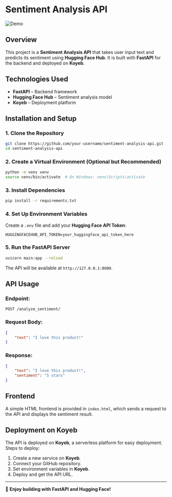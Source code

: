 # Sentiment Analysis API  
![Demo](https://user-images.githubusercontent.com/57702598/90991088-264c8880-e56c-11ea-9895-90029d3c2139.gif)  

## Overview  
This project is a **Sentiment Analysis API** that takes user input text and predicts its sentiment using **Hugging Face Hub**. It is built with **FastAPI** for the backend and deployed on **Koyeb**.  

## Technologies Used  
- **FastAPI** – Backend framework  
- **Hugging Face Hub** – Sentiment analysis model  
- **Koyeb** – Deployment platform  

## Installation and Setup  
### 1. Clone the Repository  
```bash
git clone https://github.com/your-username/sentiment-analysis-api.git
cd sentiment-analysis-api
```

### 2. Create a Virtual Environment (Optional but Recommended)  
```bash
python -m venv venv
source venv/bin/activate  # On Windows: venv\Scripts\activate
```

### 3. Install Dependencies  
```bash
pip install -r requirements.txt
```

### 4. Set Up Environment Variables  
Create a `.env` file and add your **Hugging Face API Token**:  
```
HUGGINGFACEHUB_API_TOKEN=your_huggingface_api_token_here
```

### 5. Run the FastAPI Server  
```bash
uvicorn main:app --reload
```
The API will be available at `http://127.0.0.1:8000`.

## API Usage  
### **Endpoint:**  
`POST /analyze_sentiment/`  

### **Request Body:**  
```json
{
    "text": "I love this product!"
}
```

### **Response:**  
```json
{
    "text": "I love this product!",
    "sentiment": "5 stars"
}
```

## Frontend  
A simple HTML frontend is provided in `index.html`, which sends a request to the API and displays the sentiment result.

## Deployment on Koyeb  
The API is deployed on **Koyeb**, a serverless platform for easy deployment. Steps to deploy:  
1. Create a new service on **Koyeb**.  
2. Connect your GitHub repository.  
3. Set environment variables in **Koyeb**.  
4. Deploy and get the API URL.

---

🚀 **Enjoy building with FastAPI and Hugging Face!**  
